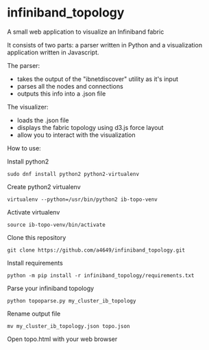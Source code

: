 infiniband_topology
===================

A small web application to visualize an Infiniband fabric

It consists of two parts: a parser written in Python and a visualization application written in Javascript.

The parser:
- takes the output of the "ibnetdiscover" utility as it's input
- parses all the nodes and connections
- outputs this info into a .json file

The visualizer:
- loads the .json file
- displays the fabric topology using d3.js force layout
- allow you to interact with the visualization

How to use:

Install python2

```sudo dnf install python2 python2-virtualenv```

Create python2 virtualenv

```virtualenv --python=/usr/bin/python2 ib-topo-venv```

Activate virtualenv

```source ib-topo-venv/bin/activate```

Clone this repository

```git clone https://github.com/a4649/infiniband_topology.git```

Install requirements

```python -m pip install -r infiniband_topology/requirements.txt```

Parse your infiniband topology

```python topoparse.py my_cluster_ib_topology```

Rename output file

```mv my_cluster_ib_topology.json topo.json```

Open topo.html with your web browser

